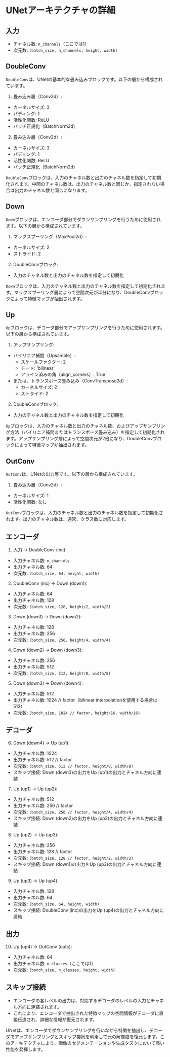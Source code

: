 # UNetアーキテクチャの詳細

## 入力
- チャネル数: `n_channels`（ここでは1）
- 次元数: `(batch_size, n_channels, height, width)`

## DoubleConv
`DoubleConv`は、UNetの基本的な畳み込みブロックです。以下の層から構成されています。

1. 畳み込み層（Conv2d）:
  - カーネルサイズ: 3
  - パディング: 1
  - 活性化関数: ReLU
  - バッチ正規化（BatchNorm2d）

2. 畳み込み層（Conv2d）:
  - カーネルサイズ: 3
  - パディング: 1
  - 活性化関数: ReLU
  - バッチ正規化（BatchNorm2d）

`DoubleConv`ブロックは、入力のチャネル数と出力のチャネル数を指定して初期化されます。中間のチャネル数は、出力のチャネル数と同じか、指定されない場合は出力のチャネル数と同じになります。

## Down
`Down`ブロックは、エンコーダ部分でダウンサンプリングを行うために使用されます。以下の層から構成されています。

1. マックスプーリング（MaxPool2d）:
  - カーネルサイズ: 2
  - ストライド: 2

2. DoubleConvブロック:
  - 入力のチャネル数と出力のチャネル数を指定して初期化

`Down`ブロックは、入力のチャネル数と出力のチャネル数を指定して初期化されます。マックスプーリング層によって空間次元が半分になり、DoubleConvブロックによって特徴マップが抽出されます。

## Up
`Up`ブロックは、デコーダ部分でアップサンプリングを行うために使用されます。以下の層から構成されています。

1. アップサンプリング:
  - バイリニア補間（Upsample）:
    - スケールファクター: 2
    - モード: 'bilinear'
    - アライン済みの角（align_corners）: True
  - または、トランスポーズ畳み込み（ConvTranspose2d）:
    - カーネルサイズ: 2
    - ストライド: 2

2. DoubleConvブロック:
  - 入力のチャネル数と出力のチャネル数を指定して初期化

`Up`ブロックは、入力のチャネル数と出力のチャネル数、およびアップサンプリング方法（バイリニア補間またはトランスポーズ畳み込み）を指定して初期化されます。アップサンプリング層によって空間次元が2倍になり、DoubleConvブロックによって特徴マップが抽出されます。

## OutConv
`OutConv`は、UNetの出力層です。以下の層から構成されています。

1. 畳み込み層（Conv2d）:
  - カーネルサイズ: 1
  - 活性化関数: なし

`OutConv`ブロックは、入力のチャネル数と出力のチャネル数を指定して初期化されます。出力のチャネル数は、通常、クラス数に対応します。

## エンコーダ
1. 入力 → DoubleConv (inc):
  - 入力チャネル数: `n_channels`
  - 出力チャネル数: 64
  - 次元数: `(batch_size, 64, height, width)`

2. DoubleConv (inc) → Down (down1):
  - 入力チャネル数: 64
  - 出力チャネル数: 128
  - 次元数: `(batch_size, 128, height/2, width/2)`

3. Down (down1) → Down (down2):
  - 入力チャネル数: 128
  - 出力チャネル数: 256
  - 次元数: `(batch_size, 256, height/4, width/4)`

4. Down (down2) → Down (down3):
  - 入力チャネル数: 256
  - 出力チャネル数: 512
  - 次元数: `(batch_size, 512, height/8, width/8)`

5. Down (down3) → Down (down4):
  - 入力チャネル数: 512
  - 出力チャネル数: 1024 // factor（bilinear interpolationを使用する場合は512）
  - 次元数: `(batch_size, 1024 // factor, height/16, width/16)`

## デコーダ
6. Down (down4) → Up (up1):
  - 入力チャネル数: 1024
  - 出力チャネル数: 512 // factor
  - 次元数: `(batch_size, 512 // factor, height/8, width/8)`
  - スキップ接続: Down (down3)の出力をUp (up1)の出力とチャネル方向に連結

7. Up (up1) → Up (up2):
  - 入力チャネル数: 512
  - 出力チャネル数: 256 // factor
  - 次元数: `(batch_size, 256 // factor, height/4, width/4)`
  - スキップ接続: Down (down2)の出力をUp (up2)の出力とチャネル方向に連結

8. Up (up2) → Up (up3):
  - 入力チャネル数: 256
  - 出力チャネル数: 128 // factor
  - 次元数: `(batch_size, 128 // factor, height/2, width/2)`
  - スキップ接続: Down (down1)の出力をUp (up3)の出力とチャネル方向に連結

9. Up (up3) → Up (up4):
  - 入力チャネル数: 128
  - 出力チャネル数: 64
  - 次元数: `(batch_size, 64, height, width)`
  - スキップ接続: DoubleConv (inc)の出力をUp (up4)の出力とチャネル方向に連結

## 出力
10. Up (up4) → OutConv (outc):
   - 入力チャネル数: 64
   - 出力チャネル数: `n_classes`（ここでは1）
   - 次元数: `(batch_size, n_classes, height, width)`

## スキップ接続
- エンコーダの各レベルの出力は、対応するデコーダのレベルの入力とチャネル方向に連結されます。
- これにより、エンコーダで抽出された特徴マップの空間情報がデコーダに直接伝達され、詳細な情報が復元されます。

UNetは、エンコーダでダウンサンプリングを行いながら特徴を抽出し、デコーダでアップサンプリングとスキップ接続を利用して元の解像度を復元します。このアーキテクチャにより、画像のセグメンテーションや生成タスクにおいて高い性能を発揮します。